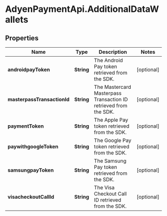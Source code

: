 # AdyenPaymentApi.AdditionalDataWallets

## Properties

Name | Type | Description | Notes
------------ | ------------- | ------------- | -------------
**androidpayToken** | **String** | The Android Pay token retrieved from the SDK. | [optional] 
**masterpassTransactionId** | **String** | The Mastercard Masterpass Transaction ID retrieved from the SDK. | [optional] 
**paymentToken** | **String** | The Apple Pay token retrieved from the SDK. | [optional] 
**paywithgoogleToken** | **String** | The Google Pay token retrieved from the SDK. | [optional] 
**samsungpayToken** | **String** | The Samsung Pay token retrieved from the SDK. | [optional] 
**visacheckoutCallId** | **String** | The Visa Checkout Call ID retrieved from the SDK. | [optional] 


